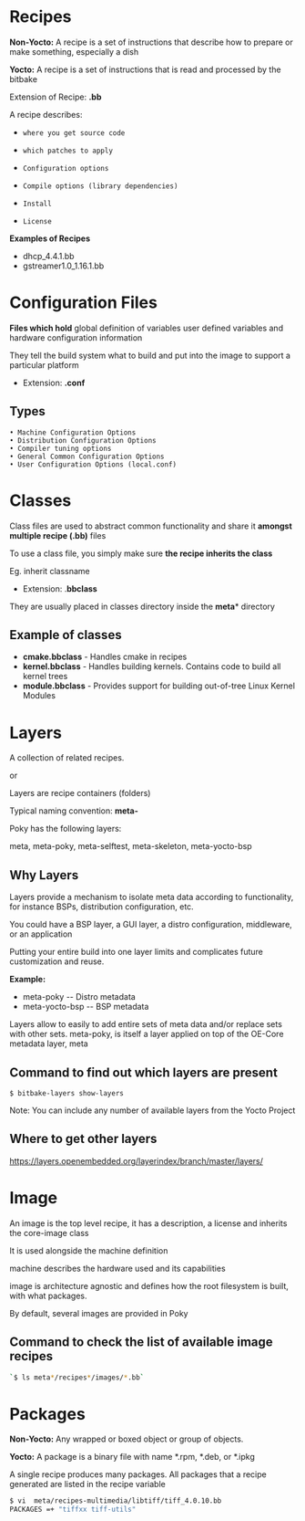 # Recipes

**Non-Yocto:** A recipe is a set of instructions that describe how to prepare or make something, especially a dish

**Yocto:** A recipe is a set of instructions that is read and processed by the bitbake

Extension of Recipe: 	**.bb**

A recipe describes:

-     where you get source code
-     which patches to apply
-     Configuration options
-     Compile options (library dependencies)
-     Install
-     License

**Examples of Recipes**

- dhcp_4.4.1.bb
- gstreamer1.0_1.16.1.bb

# Configuration Files

**Files which hold**
    global definition of variables
    user defined variables and
    hardware configuration information

They tell the build system what to build and put into the image to support a particular platform

- Extension:	 **.conf**


Types
--------

	• Machine Configuration Options
	• Distribution Configuration Options
	• Compiler tuning options
	• General Common Configuration Options
	• User Configuration Options (local.conf)

# Classes

Class files are used to abstract common functionality and share it **amongst multiple recipe (.bb)** files

To use a class file, you simply make sure **the recipe inherits the class**

Eg. inherit classname

- Extension: 	.**bbclass**


They are usually placed in classes directory inside the **meta*** directory

Example of classes
-------------------

- **cmake.bbclass** - Handles cmake in recipes
- **kernel.bbclass** - Handles building kernels. Contains code to build all kernel trees
- **module.bbclass** - Provides support for building out-of-tree Linux Kernel Modules

# Layers

A collection of related recipes.

or

Layers are recipe containers (folders)

Typical naming convention: **meta-<layername>**

Poky has the following layers:

meta, meta-poky, meta-selftest, meta-skeleton, meta-yocto-bsp

Why Layers
-----------

 Layers provide a mechanism to isolate meta data according to functionality, for instance BSPs, distribution configuration, etc.

You could have a BSP layer, a GUI layer, a distro configuration, middleware, or an application

Putting your entire build into one layer limits and complicates future customization and reuse. 

**Example:** 

- meta-poky          -- Distro metadata
- meta-yocto-bsp     -- BSP    metadata

Layers allow to easily to add entire sets of meta data and/or replace sets with other sets.
meta-poky, is itself a layer applied on top of the OE-Core metadata layer, meta

Command to find out which layers are present
----------------------------------------------

`$ bitbake-layers show-layers`

Note: You can include any number of available layers from the Yocto Project 

Where to get other layers
--------------------------

https://layers.openembedded.org/layerindex/branch/master/layers/

# Image

An image is the top level recipe, it has a description, a license and inherits the core-image class

It is used alongside the machine definition

machine describes the hardware used and its capabilities

image is architecture agnostic and defines how the root filesystem is built, with what packages.

By default, several images are provided in Poky

Command to check the list of available image recipes
----------------------------------------------------

```bash
`$ ls meta*/recipes*/images/*.bb`
```

# Packages

**Non-Yocto:** Any wrapped or boxed object or group of objects.

**Yocto:** A package is a binary file with name *.rpm, *.deb, or *.ipkg

A single recipe produces many packages. All packages that a recipe generated are listed in the recipe variable

```bash
$ vi  meta/recipes-multimedia/libtiff/tiff_4.0.10.bb
PACKAGES =+ "tiffxx tiff-utils"
```


